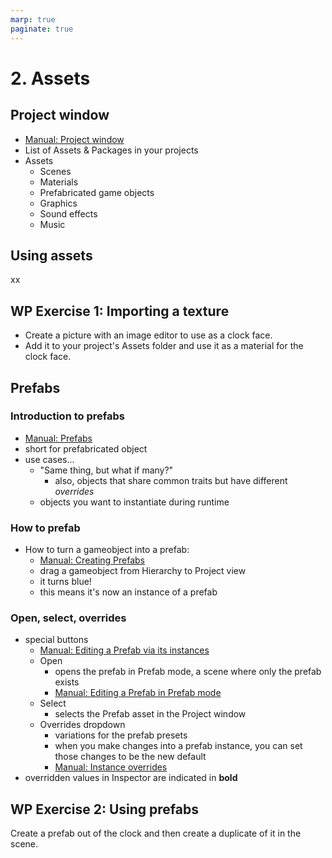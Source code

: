 ```yaml
---
marp: true
paginate: true
---
```

<!-- headingDivider: 3 -->
<!-- class: default -->
# 2. Assets
## Project window

* [Manual: Project window](https://docs.unity3d.com/Manual/ProjectView.html)
* List of Assets & Packages in your projects
* Assets
	* Scenes
	* Materials
	* Prefabricated game objects
	* Graphics
	* Sound effects
	* Music

## Using assets

xx
## WP Exercise 1: Importing a texture

* Create a picture with an image editor to use as a clock face.
* Add it to your project's Assets folder and use it as a material for the clock face.

## Prefabs
### Introduction to prefabs

* [Manual: Prefabs](https://docs.unity3d.com/Manual/Prefabs.html)
* short for prefabricated object
* use cases...
  * "Same thing, but what if many?"
    * also, objects that share common traits but have different *overrides*
  * objects you want to instantiate during runtime
### How to prefab
* How to turn a gameobject into a prefab:
  * [Manual: Creating Prefabs](https://docs.unity3d.com/Manual/CreatingPrefabs.html)
  * drag a gameobject from Hierarchy to Project view
  * it turns blue! 
  * this means it's now an instance of a prefab

### Open, select, overrides

* special buttons
  * [Manual: Editing a Prefab via its instances](https://docs.unity3d.com/Manual/EditingPrefabViaInstance.html)
  * Open
    * opens the prefab in Prefab mode, a scene where only the prefab exists
    * [Manual: Editing a Prefab in Prefab mode](https://docs.unity3d.com/Manual/EditingInPrefabMode.html)
  * Select
    * selects the Prefab asset in the Project window
  * Overrides dropdown
    * variations for the prefab presets
    * when you make changes into a prefab instance, you can set those changes to be the new default
    * [Manual: Instance overrides](https://docs.unity3d.com/Manual/PrefabInstanceOverrides.html)
* overridden values in Inspector are indicated in **bold**


## WP Exercise 2: Using prefabs

Create a prefab out of the clock and then create a duplicate of it in the scene.
